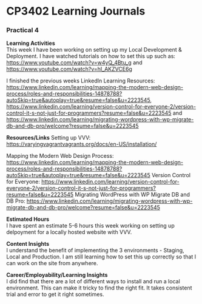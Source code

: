 # CP3402 Learning Journals
### **Practical 4**  


**Learning Activities**  
This week I have been working on setting up my Local Development & Deployment.
I have watched tutorials on how to set this up such as: https://www.youtube.com/watch?v=w4yQ_4Btu_g and https://www.youtube.com/watch?v=hI_AKZVCE6g

I finished the previous weeks LinkedIn Learning Resources: https://www.linkedin.com/learning/mapping-the-modern-web-design-process/roles-and-responsibilities-14878788?autoSkip=true&autoplay=true&resume=false&u=2223545, https://www.linkedin.com/learning/version-control-for-everyone-2/version-control-it-s-not-just-for-programmers?resume=false&u=2223545 and https://www.linkedin.com/learning/migrating-wordpress-with-wp-migrate-db-and-db-pro/welcome?resume=false&u=2223545

**Resources/Links**
Setting up VVV: https://varyingvagrantvagrants.org/docs/en-US/installation/

Mapping the Modern Web Design Process: https://www.linkedin.com/learning/mapping-the-modern-web-design-process/roles-and-responsibilities-14878788?autoSkip=true&autoplay=true&resume=false&u=2223545
Version Control for Everyone: https://www.linkedin.com/learning/version-control-for-everyone-2/version-control-it-s-not-just-for-programmers?resume=false&u=2223545
Migrating WordPress with WP Migrate DB and DB Pro: https://www.linkedin.com/learning/migrating-wordpress-with-wp-migrate-db-and-db-pro/welcome?resume=false&u=2223545

**Estimated Hours**  
I have spent an estimate 5-6 hours this week working on setting up delpoyment for a locally hosted website with VVV.

**Content Insights**  
I understand the benefit of implementing the 3 environments - Staging, Local and Production. I am still learning how to set this up correctly so that I can work on the site from anywhere.

**Career/Employability/Learning Insights**  
I did find that there are a lot of different ways to install and run a local environment. This can make it tricky to find the right fit. It takes consistent trial and error to get it right sometimes.
